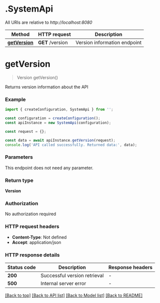 # .SystemApi

All URIs are relative to *http://localhost:8080*

Method | HTTP request | Description
------------- | ------------- | -------------
[**getVersion**](SystemApi.md#getVersion) | **GET** /version | Version information endpoint


# **getVersion**
> Version getVersion()

Returns version information about the API

### Example


```typescript
import { createConfiguration, SystemApi } from '';

const configuration = createConfiguration();
const apiInstance = new SystemApi(configuration);

const request = {};

const data = await apiInstance.getVersion(request);
console.log('API called successfully. Returned data:', data);
```


### Parameters
This endpoint does not need any parameter.


### Return type

**Version**

### Authorization

No authorization required

### HTTP request headers

 - **Content-Type**: Not defined
 - **Accept**: application/json


### HTTP response details
| Status code | Description | Response headers |
|-------------|-------------|------------------|
**200** | Successful version retrieval |  -  |
**500** | Internal server error |  -  |

[[Back to top]](#) [[Back to API list]](README.md#documentation-for-api-endpoints) [[Back to Model list]](README.md#documentation-for-models) [[Back to README]](README.md)


